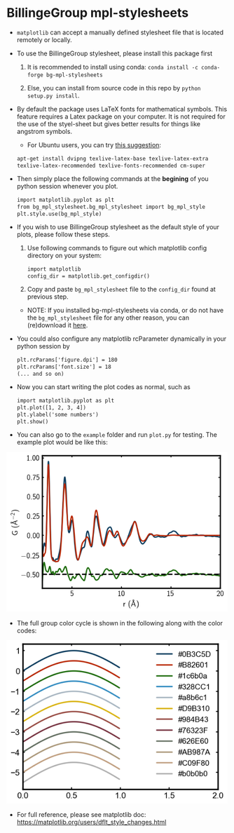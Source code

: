 # BillingeGroup mpl-stylesheets

* `matplotlib` can accept a manually defined stylesheet file that is located remotely or
  locally.

* To use the BillingeGroup stylesheet, please install this package first

  1. It is recommended to install using conda: `conda install -c conda-forge bg-mpl-stylesheets`

  2. Else, you can install from source code in this repo by `python setup.py install`.

* By default the package uses LaTeX fonts for mathematical symbols. This feature requires a Latex package on your computer.  It is not required for the use of the styel-sheet but gives better results for things like angstrom symbols.

  * For Ubuntu users, you can try [this suggestion](https://stackoverflow.com/questions/11354149/python-unable-to-render-tex-in-matplotlib/37218925#37218925):

  ```
  apt-get install dvipng texlive-latex-base texlive-latex-extra texlive-latex-recommended texlive-fonts-recommended cm-super
  ```


* Then simply place the following commands at the
   **begining** of you python session whenever you plot.

  ```
  import matplotlib.pyplot as plt
  from bg_mpl_stylesheet.bg_mpl_stylesheet import bg_mpl_style
  plt.style.use(bg_mpl_style)
  ```


* If you wish to use BillingeGroup stylesheet as the default style of
  your plots, please follow these steps.

  1. Use following commands to figure out which matplotlib config directory
    on your system:

      ```
      import matplotlib
      config_dir = matplotlib.get_configdir()
      ```

  1. Copy and paste `bg_mpl_stylesheet` file to the  `config_dir` found at previous
     step.

    * NOTE: If you installed bg-mpl-stylesheets via conda, or do not have the `bg_mpl_stylesheet` file for any other reason, you can (re)download it [here](https://github.com/Billingegroup/bg-mpl-stylesheets/blob/master/bg_mpl_stylesheet/bg_mpl_stylesheet).


* You could also configure any matplotlib rcParameter dynamically in your python session by

    ```
    plt.rcParams['figure.dpi'] = 180
    plt.rcParams['font.size'] = 18
    (... and so on)
    ```
* Now you can start writing the plot codes as normal, such as

    ```
    import matplotlib.pyplot as plt
    plt.plot([1, 2, 3, 4])
    plt.ylabel('some numbers')
    plt.show()
    ```

* You can also go to the `example` folder and run `plot.py` for testing. The example plot would be like this:

![example_plot](example/plot.png?raw=true)

* The full group color cycle is shown in the following along with the color codes:

![color_cycle](example/color_cycle.png?raw=true)

* For full reference, please see matplotlib doc:
  https://matplotlib.org/users/dflt_style_changes.html
